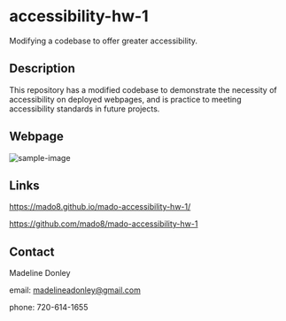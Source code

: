 # accessibility-hw-1

Modifying a codebase to offer greater accessibility.

## Description 
This repository has a modified codebase to demonstrate the necessity of accessibility on deployed webpages, and is practice to meeting accessibility standards in future projects.

## Webpage

![sample-image](https://user-images.githubusercontent.com/88465484/131233615-f3699018-7934-491f-a52e-cb0f8acc3c02.jpg)

## Links

https://mado8.github.io/mado-accessibility-hw-1/

https://github.com/mado8/mado-accessibility-hw-1

## Contact 

Madeline Donley 

email: madelineadonley@gmail.com

phone: 720-614-1655
